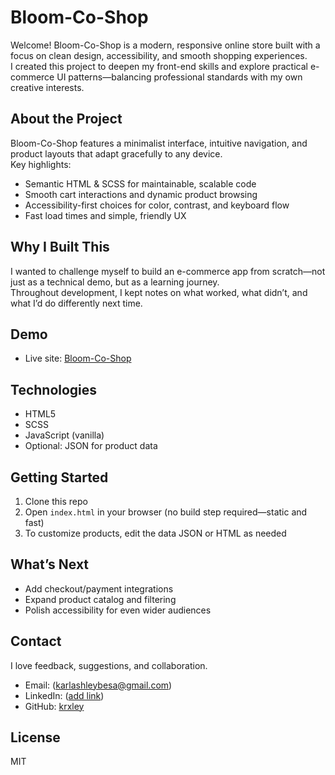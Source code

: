 # Bloom-Co-Shop

Welcome! Bloom-Co-Shop is a modern, responsive online store built with a focus on clean design, accessibility, and smooth shopping experiences.  
I created this project to deepen my front-end skills and explore practical e-commerce UI patterns—balancing professional standards with my own creative interests.

## About the Project

Bloom-Co-Shop features a minimalist interface, intuitive navigation, and product layouts that adapt gracefully to any device.  
Key highlights:
- Semantic HTML & SCSS for maintainable, scalable code
- Smooth cart interactions and dynamic product browsing
- Accessibility-first choices for color, contrast, and keyboard flow
- Fast load times and simple, friendly UX

## Why I Built This

I wanted to challenge myself to build an e-commerce app from scratch—not just as a technical demo, but as a learning journey.  
Throughout development, I kept notes on what worked, what didn’t, and what I’d do differently next time.

## Demo

- Live site: [Bloom-Co-Shop](https://krxley.github.io/Bloom-Co-Shop/)

## Technologies

- HTML5
- SCSS
- JavaScript (vanilla)
- Optional: JSON for product data

## Getting Started

1. Clone this repo
2. Open `index.html` in your browser (no build step required—static and fast)
3. To customize products, edit the data JSON or HTML as needed

## What’s Next

- Add checkout/payment integrations
- Expand product catalog and filtering
- Polish accessibility for even wider audiences

## Contact

I love feedback, suggestions, and collaboration.  
- Email: (karlashleybesa@gmail.com)
- LinkedIn: ([add link](https://linkedin.com/in/karl-ashley-besa-8a3b83294))
- GitHub: [krxley](https://github.com/krxley)

## License

MIT

